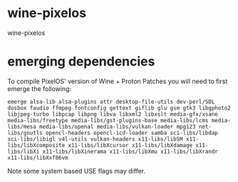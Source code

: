 # wine-pixelos
wine-pixelos

# emerging dependencies 

To compile PixelOS' version of Wine + Proton Patches you will need to first emerge the following:

`emerge alsa-lib
alsa-plugins
attr
desktop-file-utils
dev-perl/SDL
dosbox
faudio
ffmpeg
fontconfig
gettext
giflib
glu
gsm
gtk3
libgphoto2
libjpeg-turbo
libpcap
libpng
libva
libxml2
libxslt
media-gfx/xsane
media-libs/freetype
media-libs/gst-plugins-base
media-libs/lcms
media-libs/mesa
media-libs/openal
media-libs/vulkan-loader
mpg123
net-libs/gnutls
opencl-headers
opencl-icd-loader
samba
sci-libs/libdap
sci-libs/libigl
v4l-utils
vulkan-headers
x11-libs/libSM
x11-libs/libXcomposite
x11-libs/libXcursor
x11-libs/libXdamage
x11-libs/libXi
x11-libs/libXinerama
x11-libs/libXmu
x11-libs/libXrandr
x11-libs/libXxf86vm`
  
 Note some system based USE flags may differ.


